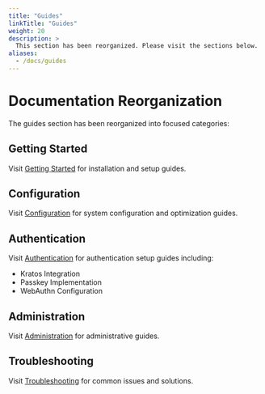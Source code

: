 ```yaml
---
title: "Guides"
linkTitle: "Guides"
weight: 20
description: >
  This section has been reorganized. Please visit the sections below.
aliases:
  - /docs/guides
---
```


# Documentation Reorganization

The guides section has been reorganized into focused categories:

## Getting Started
Visit [Getting Started](/docs/getting-started/) for installation and setup guides.

## Configuration
Visit [Configuration](/docs/configuration/) for system configuration and optimization guides.

## Authentication
Visit [Authentication](/docs/authentication/) for authentication setup guides including:
- Kratos Integration
- Passkey Implementation
- WebAuthn Configuration

## Administration
Visit [Administration](/docs/administration/) for administrative guides.

## Troubleshooting
Visit [Troubleshooting](/docs/troubleshooting/) for common issues and solutions.
